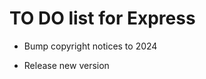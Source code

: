 TO DO list for Express
======================

* Bump copyright notices to 2024

* Release new version
